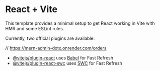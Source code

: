 # React + Vite

This template provides a minimal setup to get React working in Vite with HMR and some ESLint rules.

Currently, two official plugins are available:


// https://mern-admin-dxtx.onrender.com/orders
- [@vitejs/plugin-react](https://github.com/vitejs/vite-plugin-react/blob/main/packages/plugin-react/README.md) uses [Babel](https://babeljs.io/) for Fast Refresh
- [@vitejs/plugin-react-swc](https://github.com/vitejs/vite-plugin-react-swc) uses [SWC](https://swc.rs/) for Fast Refresh
